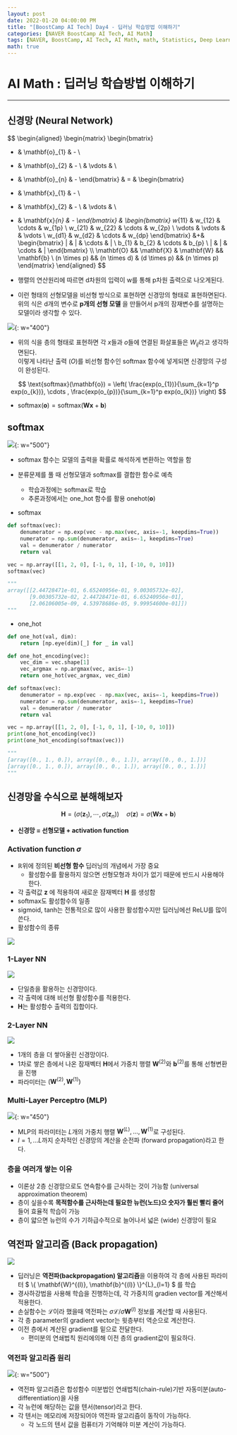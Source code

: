 ```yaml
---
layout: post
date: 2022-01-20 04:00:00 PM
title: "[BoostCamp AI Tech] Day4 - 딥러닝 학습방법 이해하기"
categories: [NAVER BoostCamp AI Tech, AI Math]
tags: [NAVER, BoostCamp, AI Tech, AI Math, math, Statistics, Deep Learning]
math: true
---
```

# AI Math : 딥러닝 학습방법 이해하기

---

## 신경망 (Neural Network)

$$
\begin{aligned}
\begin{matrix}
\begin{bmatrix}
- & \mathbf{o}_{1} & - \\
- & \mathbf{o}_{2} & - \\
& \vdots & \\
- & \mathbf{o}_{n} & -
\end{bmatrix}
& = &
\begin{bmatrix}
- & \mathbf{x}_{1} & - \\
- & \mathbf{x}_{2} & - \\
& \vdots & \\
- & \mathbf{x}_{n} & -
\end{bmatrix} &
\begin{bmatrix}
w_{11} & w_{12} & \cdots &  w_{1p} \\
w_{21} & w_{22} & \cdots &  w_{2p} \\
\vdots & \vdots & & \vdots \\
w_{d1} & w_{d2} & \cdots &  w_{dp}
\end{bmatrix}
&+&
\begin{bmatrix}
| & | & \cdots & | \\
b_{1} & b_{2} & \cdots & b_{p} \\
| & | & \cdots & |
\end{bmatrix} \\\\
\mathbf{O} && \mathbf{X} & \mathbf{W} && \mathbf{b} \\
(n \times p) && (n \times d) & (d \times p) && (n \times p)
\end{matrix}
\end{aligned}
$$

- 행렬의 연산원리에 따르면 d차원의 입력이 w를 통해 p차원 출력으로 나오게된다.  
- 이런 형태의 선형모델을 비선형 방식으로 표현하면 신경망의 형태로 표현하면된다. 위의 식은 d개의 변수로 **p개의 선형 모델** 을 만들어서 p개의 잠재변수를 설명하는 모델이라 생각할 수 있다.   

![](/image/boostcamp/aimath/nn.png){: w="400"}  

- 위의 식을 층의 형태로 표현하면 각 $x$들과 $o$들에 연결된 화살표들은 $W_{ij}$라고 생각하면된다.  
이렇게 나타난 출력 ($O$)를 비선형 함수인 softmax 함수에 넣게되면 신경망의 구성이 완성된다.  

$$
\text{softmax}(\mathbf{o}) = \left( \frac{exp(o_{1})}{\sum_{k=1}^p exp(o_{k})}, \cdots , \frac{exp(o_{p})}{\sum_{k=1}^p exp(o_{k})} \right)
$$  

- $\text{softmax}(\mathbf{o}) = \text{softmax}(\mathbf{Wx} + \mathbf{b})$

## softmax

![](/image/boostcamp/aimath/softmax.png){: w="500"}  

- softmax 함수는 모델의 출력을 확률로 해석하게 변환하는 역할을 함
- 분류문제를 풀 때 선형모델과 softmax를 결합한 함수로 예측
    - 학습과정에는 softmax로 학습
    - 추론과정에서는 one_hot 함수를 활용 $\text{onehot}(\mathbf{o})$

- softmax  

```python
def softmax(vec):
    denumerator = np.exp(vec - np.max(vec, axis=-1, keepdims=True))
    numerator = np.sum(denumerator, axis=-1, keepdims=True)
    val = denumerator / numerator
    return val

vec = np.array([[1, 2, 0], [-1, 0, 1], [-10, 0, 10]])
softmax(vec)

"""
array([[2.44728471e-01, 6.65240956e-01, 9.00305732e-02],
       [9.00305732e-02, 2.44728471e-01, 6.65240956e-01],
       [2.06106005e-09, 4.53978686e-05, 9.99954600e-01]])
"""
```

- one_hot  

```python
def one_hot(val, dim):
    return [np.eye(dim)[_] for _ in val]

def one_hot_encoding(vec):
    vec_dim = vec.shape[1]
    vec_argmax = np.argmax(vec, axis=-1)
    return one_hot(vec_argmax, vec_dim)

def softmax(vec):
    denumerator = np.exp(vec - np.max(vec, axis=-1, keepdims=True))
    numerator = np.sum(denumerator, axis=-1, keepdims=True)
    val = denumerator / numerator
    return val

vec = np.array([[1, 2, 0], [-1, 0, 1], [-10, 0, 10]])
print(one_hot_encoding(vec))
print(one_hot_encoding(softmax(vec)))

"""
[array([0., 1., 0.]), array([0., 0., 1.]), array([0., 0., 1.])]
[array([0., 1., 0.]), array([0., 0., 1.]), array([0., 0., 1.])]
"""
```


## 신경망을 수식으로 분해해보자

$$
\mathbf{H} = (\sigma(\mathbf{z}_1), \cdots, \sigma(\mathbf{z}_n)) \quad \sigma(\mathbf{z}) = \sigma\left(\mathbf{Wx} + \mathbf{b}\right)
$$

- **신경망 = 선형모델 + activation function**

### Activation function $\sigma$

- $\mathbb{R}$위에 정의된 **비선형 함수** 딥러닝의 개념에서 가장 중요
    - 활성함수를 활용하지 않으면 선형모형과 차이가 없기 때문에 반드시 사용해야한다.
- 각 출력값 $\mathbf{z}$ 에 적용하여 새로운 잠재벡터 $\mathbf{H}$ 를 생성함
- softmax도 활성함수의 일종
- sigmoid, tanh는 전통적으로 많이 사용한 활성함수지만 딥러닝에선 ReLU를 많이 쓴다.
- 활성함수의 종류  

![](/image/boostcamp/aimath/activation.png)  

### 1-Layer NN

![](/image/boostcamp/aimath/1layer.png)  

- 단일층을 활용하는 신경망이다.
- 각 출력에 대해 비선형 활성함수를 적용한다.
- $\mathbf{H}$는 활성함수 출력의 집합이다.

### 2-Layer NN

![](/image/boostcamp/aimath/2layer.png)  

- 1개의 층을 더 쌓아올린 신경망이다.
- 1차로 쌓은 층에서 나온 잠재벡터 $\mathbf{H}$에서 가중치 행렬 $\mathbf{W}^{(2)}$와 $\mathbf{b}^{(2)}$를 통해 선형변환을 진행
- 파라미터는 $(\mathbf{W}^{(2)}, \mathbf{W}^{(1)})$

### Multi-Layer Perceptro (MLP)

![](/image/boostcamp/aimath/mlp.png){: w="450"}

- MLP의 파라미터는 $L$개의 가중치 행렬 $\mathbf{W}^{(L)}, ..., \mathbf{W}^{(1)}$로 구성된다.
- $l = 1, ...L$까지 순차적인 신경망의 계산을 순전파 (forward propagation)라고 한다.

### 층을 여러개 쌓는 이유
- 이론상 2층 신경망으로도 연속함수를 근사하는 것이 가능함 (universal approximation theorem)
- 층이 싶을수록 **목적함수를 근사하는데 필요한 뉴런(노드)으 숫자가 훨씬 빨리 줄어** 들어 효율적 학습이 가능
- 층이 얇으면 뉴런의 수가 기하급수적으로 늘어나서 넓은 (wide) 신경망이 필요

## 역전파 알고리즘 (Back propagation)

![](/image/boostcamp/aimath/backprop.png)

- 딥러닝은 **역전파(backpropagation) 알고리즘**을 이용하여 각 층에 사용된 파라미터 $ \\{ \mathbf{W}^{(l)}, \mathbf{b}^{(l)} \\}^{L}_{l=1} $ 를 학습
- 경사하강법을 사용해 학습을 진행하는데, 각 가중치의 gradien vector를 계산해서 적용한다.
- 손실함수는 $\mathcal{L}$이라 했을때 역전파는 $\sigma\mathcal{L}/\sigma\mathbf{W}^{(l)}$ 정보를 계산할 때 사용된다.
- 각 층 parameter의 gradient vector는 윗층부터 역순으로 계산한다.
- 이전 층에서 계산된 gradient를 밑으로 전달한다.
    - 편미분의 연쇄법칙 원리에의해 이전 층의 gradient값이 필요하다.

### 역전파 알고리즘 원리

![](/image/boostcamp/aimath/backprop2.png){: w="500"}

- 역전파 알고리즘은 합성함수 미분법인 연쇄법칙(chain-rule)기반 자동미분(auto-differentiation)을 사용
- 각 뉴런에 해당하는 값을 텐서(tensor)라고 한다.
- 각 텐서는 메모리에 저장되어야 역전파 알고리즘이 동작이 가능하다.
    - 각 노드의 텐서 값을 컴퓨터가 기억해야 미분 계산이 가능하다.





